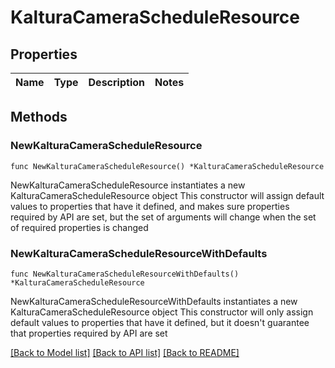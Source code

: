 # KalturaCameraScheduleResource

## Properties

Name | Type | Description | Notes
------------ | ------------- | ------------- | -------------

## Methods

### NewKalturaCameraScheduleResource

`func NewKalturaCameraScheduleResource() *KalturaCameraScheduleResource`

NewKalturaCameraScheduleResource instantiates a new KalturaCameraScheduleResource object
This constructor will assign default values to properties that have it defined,
and makes sure properties required by API are set, but the set of arguments
will change when the set of required properties is changed

### NewKalturaCameraScheduleResourceWithDefaults

`func NewKalturaCameraScheduleResourceWithDefaults() *KalturaCameraScheduleResource`

NewKalturaCameraScheduleResourceWithDefaults instantiates a new KalturaCameraScheduleResource object
This constructor will only assign default values to properties that have it defined,
but it doesn't guarantee that properties required by API are set


[[Back to Model list]](../README.md#documentation-for-models) [[Back to API list]](../README.md#documentation-for-api-endpoints) [[Back to README]](../README.md)


